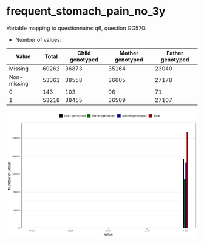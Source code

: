 # frequent_stomach_pain_no_3y
Variable mapping to questionnaire: q6, question GG570.
- Number of values:

| Value | Total | Child genotyped | Mother genotyped | Father genotyped |
| ----- | ----- | --------------- | ---------------- | ---------------- |
| Missing | 60262 | 36873 | 35164 | 23040 |
| Non-missing | 53361 | 38558 | 36605 | 27178 |
| 0 | 143 | 103 | 96 | 71 |
| 1 | 53218 | 38455 | 36509 | 27107 |



![](frequent_stomach_pain_no_3y_n.png)



